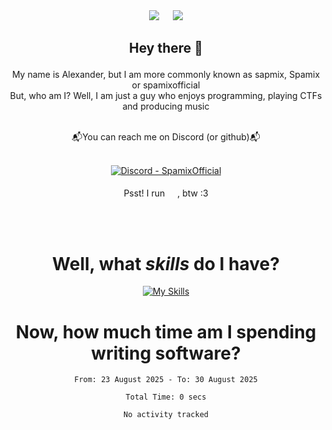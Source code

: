 <!--<h4 align="center"> This one aint as fancy as the README-WITH-STYLE!</h4>




<h1 align="center">Welcome to my profile!</h1>-->


<div align="center"> 
    <img src="https://github-readme-stats.vercel.app/api?username=SpamixOfficial&theme=moltack&show_icons=true)](https://github.com/anuraghazra/github-readme-stats"/>
    &emsp;      
    <img src="https://streak-stats.demolab.com?user=SpamixOfficial&theme=moltack&hide_border=true&date_format=%5BY%20%5DM%20j"/><!--&ring=C78E29&background=45%2C282828%2C0D5314"/>-->
</div>

<!--<h2 align="center">About Me</h2>-->
<h2 align="center">

 Hey there 👋
</h2>
<p align="center">
My name is Alexander, but I am more commonly known as sapmix, Spamix or spamixofficial
    <br>But, who am I? Well, I am just a guy who enjoys programming, playing CTFs and producing music
</p>
<div align="center">
<br>
    📬You can reach me on Discord (or github)📬
<br><br>

[![Discord - SpamixOfficial](https://img.shields.io/badge/Discord-SpamixOfficial-7289da?style=for-the-badge&logo=discord&logoColor=FFFFFF)](https://discordapp.com/users/785088537824854046)
    <br><br>Psst! I run <img height="16" width="16" src="https://cdn.simpleicons.org/fedora/51A2DA"/>, btw :3
</div>
<!--<br><br>--!>

<!--<h1 align="center">
    <img height="32" width="32" src="https://cdn.simpleicons.org/linux/white"/>My Daily Drivers
    <img height="32" width="32" src="https://cdn.simpleicons.org/linux/white"/>
</h1>
<div align="center">
    <img height=64 width=64 src="https://raw.githubusercontent.com/endeavouros-team/endeavouros-theming/master/EndeavourOS-icon.png">
    <img height="64" width="64" src="https://cdn.simpleicons.org/apple/#000000"/>
</div>
<hr>-->
<br><br>

<h1 align="center">
    <!--<img height="32" width="32" src="https://cdn.simpleicons.org/linux/white"/>-->
    Well, what <i>skills</i> do I have?
    <!--<img height="32" width="32" src="https://cdn.simpleicons.org/linux/white"/>-->
</h1>

<div align="center">

[![My Skills](https://skillicons.dev/icons?i=dart,flutter,svelte,rust,js,ts,py,gtk,mysql,linux&perline=5&theme=light)](https://skillicons.dev)
    <!--<img height="64" width="64" src="https://cdn.simpleicons.org/archlinux/1793D1"/>
    <img height="64" width="64" src="https://cdn.simpleicons.org/fedora/51A2DA"/> 
    <img height="64" width="64" src="https://cdn.simpleicons.org/linuxmint/87CF3E"/> 
    <img height="64" width="64" src="https://cdn.simpleicons.org/freebsd/#AB2B28"/>
    <img height="64" width="64" src="https://cdn.simpleicons.org/ubuntu/#E95420"/>-->
</div>

<h1 align="center">Now, how much time am I spending writing software?</h1>

<div align="center">
<!--START_SECTION:waka-->

```all_time
From: 23 August 2025 - To: 30 August 2025

Total Time: 0 secs

No activity tracked
```

<!--END_SECTION:waka-->
</div>

<!--<div align="center">
<h2>And now, some pointless jokes</h2>
    <img src="https://readme-jokes.vercel.app/api" alt="Jokes Card" />
</div>-->

